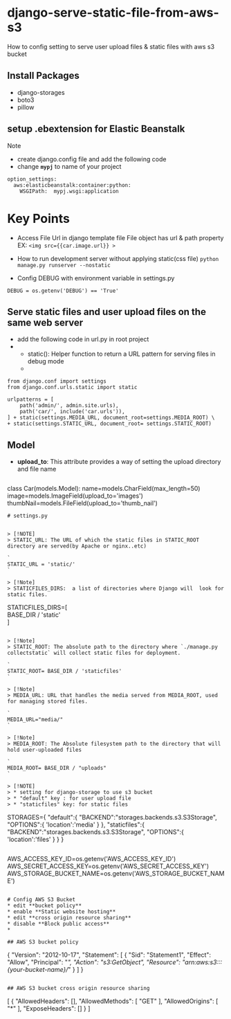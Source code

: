 # django-serve-static-file-from-aws-s3
How to config setting to serve user upload files & static files with aws s3 bucket


## Install Packages

* django-storages
* boto3 
* pillow 


## setup .ebextension for Elastic Beanstalk

> [!Note] 
> - create  django.config file and add the following code
> - change **`mypj`** to name of your project

```
option_settings:
  aws:elasticbeanstalk:container:python:
    WSGIPath:  mypj.wsgi:application
```


# Key Points

* Access File Url in django template file
File object has url & path property  
EX:  ` <img src={{car.image.url}} > `

* How to run development server without applying static(css file) 
`python manage.py runserver --nostatic`

* Config DEBUG with environment variable in settings.py
    
`DEBUG = os.getenv('DEBUG') == 'True'`

## Serve static files and user upload files on the same web server
 * add the following code in url.py in root project
 * -  static(): Helper function to return a URL pattern for serving files in debug mode
   -  

```
from django.conf import settings  
from django.conf.urls.static import static  

urlpatterns = [  
    path('admin/', admin.site.urls),  
    path('car/', include('car.urls')),  
] + static(settings.MEDIA_URL, document_root=settings.MEDIA_ROOT) \  
+ static(settings.STATIC_URL, document_root= settings.STATIC_ROOT)  
```


## Model
* **upload_to**: This attribute provides a way of setting the upload directory and file name

  ```
class Car(models.Model):
    name=models.CharField(max_length=50)
    image=models.ImageField(upload_to='images')
    thumbNail=models.FileField(upload_to='thumb_nail')
  ```
# settings.py


> [!NOTE]
> STATIC_URL: The URL of which the static files in STATIC_ROOT directory are served(by Apache or nginx..etc)

`
STATIC_URL = 'static/'  
`

> [!Note]
> STATICFILES_DIRS:  a list of directories where Django will  look for static files.

```
STATICFILES_DIRS=[  
  BASE_DIR / 'static'  
]  
```

> [!Note]
> STATIC_ROOT: The absolute path to the directory where `./manage.py collectstatic` will collect static files for deployment.

`
STATIC_ROOT= BASE_DIR / 'staticfiles'  
`

> [!Note]
> MEDIA_URL: URL that handles the media served from MEDIA_ROOT, used for managing stored files.

`
MEDIA_URL="media/"  
`

> [!Note]
> MEDIA_ROOT: The Absolute filesystem path to the directory that will hold user-uploaded files

`
MEDIA_ROOT= BASE_DIR / "uploads"  
`

> [!NOTE]
> * setting for django-storage to use s3 bucket 
> * "default" key : for user upload file 
> * "staticfiles" key: for static files 

```
STORAGES={
    "default":{
        "BACKEND":"storages.backends.s3.S3Storage",
        "OPTIONS":{
            'location':'media'
        }
    },
    "staticfiles":{
        "BACKEND":"storages.backends.s3.S3Storage",
        "OPTIONS":{
            'location':'files'
        }
    }
}
```

```
AWS_ACCESS_KEY_ID=os.getenv('AWS_ACCESS_KEY_ID')
AWS_SECRET_ACCESS_KEY=os.getenv('AWS_SECRET_ACCESS_KEY')
AWS_STORAGE_BUCKET_NAME=os.getenv('AWS_STORAGE_BUCKET_NAME')

```

# Config AWS S3 Bucket 
* edit **bucket policy**
* enable **Static website hosting**
* edit **cross origin resource sharing**
* disable **Block public access**
* 

## AWS S3 bucket policy

```
{
    "Version": "2012-10-17",
    "Statement": [
        {
            "Sid": "Statement1",
            "Effect": "Allow",
            "Principal": "*",
            "Action": "s3:GetObject",
            "Resource": "arn:aws:s3:::{your-bucket-name}/*"
        }
    ]
}
```

## AWS S3 bucket cross origin resource sharing

```
[
    {
        "AllowedHeaders": [],
        "AllowedMethods": [
            "GET"
        ],
        "AllowedOrigins": [
            "*"
        ],
        "ExposeHeaders": []
    }
]
```



